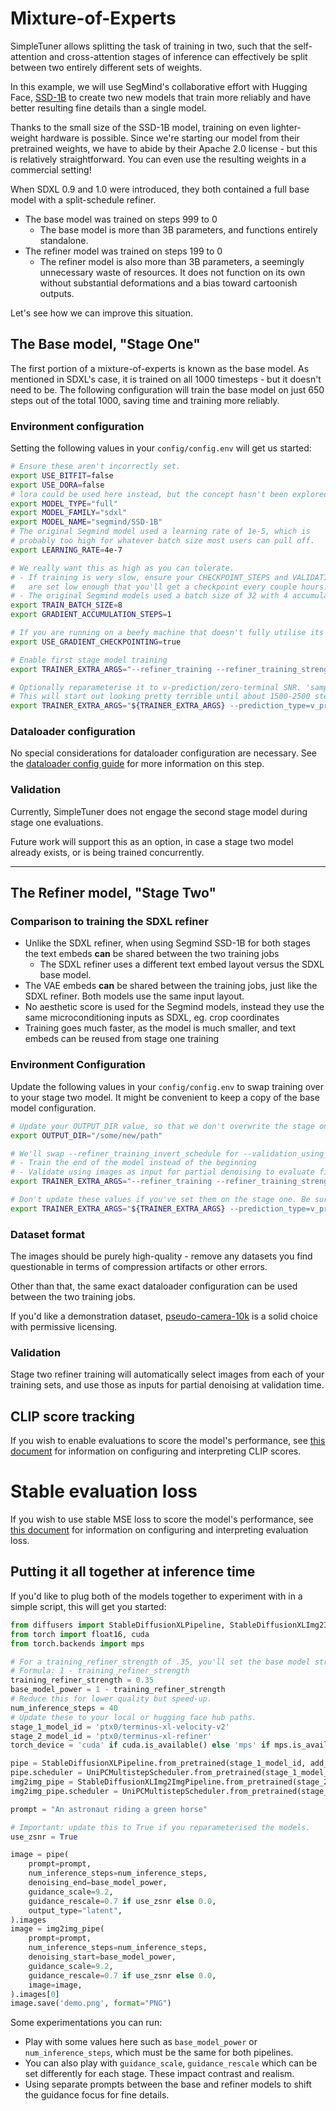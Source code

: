 # Mixture-of-Experts

SimpleTuner allows splitting the task of training in two, such that the self-attention and cross-attention stages of inference can effectively be split between two entirely different sets of weights.

In this example, we will use SegMind's collaborative effort with Hugging Face, [SSD-1B](https://huggingface.co/segmind/ssd-1b) to create two new models that train more reliably and have better resulting fine details than a single model.

Thanks to the small size of the SSD-1B model, training on even lighter-weight hardware is possible. Since we're starting our model from their pretrained weights, we have to abide by their Apache 2.0 license - but this is relatively straightforward. You can even use the resulting weights in a commercial setting!

When SDXL 0.9 and 1.0 were introduced, they both contained a full base model with a split-schedule refiner.

- The base model was trained on steps 999 to 0
  - The base model is more than 3B parameters, and functions entirely standalone.
- The refiner model was trained on steps 199 to 0
  - The refiner model is also more than 3B parameters, a seemingly unnecessary waste of resources. It does not function on its own without substantial deformations and a bias toward cartoonish outputs.

Let's see how we can improve this situation.


## The Base model, "Stage One"

The first portion of a mixture-of-experts is known as the base model. As mentioned in SDXL's case, it is trained on all 1000 timesteps - but it doesn't need to be. The following configuration will train the base model on just 650 steps out of the total 1000, saving time and training more reliably.

### Environment configuration

Setting the following values in your `config/config.env` will get us started:

```bash
# Ensure these aren't incorrectly set.
export USE_BITFIT=false
export USE_DORA=false
# lora could be used here instead, but the concept hasn't been explored.
export MODEL_TYPE="full"
export MODEL_FAMILY="sdxl"
export MODEL_NAME="segmind/SSD-1B"
# The original Segmind model used a learning rate of 1e-5, which is
# probably too high for whatever batch size most users can pull off.
export LEARNING_RATE=4e-7

# We really want this as high as you can tolerate.
# - If training is very slow, ensure your CHECKPOINT_STEPS and VALIDATION_STEPS
#   are set low enough that you'll get a checkpoint every couple hours.
# - The original Segmind models used a batch size of 32 with 4 accumulations.
export TRAIN_BATCH_SIZE=8
export GRADIENT_ACCUMULATION_STEPS=1

# If you are running on a beefy machine that doesn't fully utilise its VRAM during training, set this to "false" and your training will go faster.
export USE_GRADIENT_CHECKPOINTING=true

# Enable first stage model training
export TRAINER_EXTRA_ARGS="--refiner_training --refiner_training_strength=0.35 --refiner_training_invert_schedule"

# Optionally reparameterise it to v-prediction/zero-terminal SNR. 'sample' prediction_type can be used instead for x-prediction.
# This will start out looking pretty terrible until about 1500-2500 steps have passed, but it could be very worthwhile.
export TRAINER_EXTRA_ARGS="${TRAINER_EXTRA_ARGS} --prediction_type=v_prediction --rescale_betas_zero_snr --training_scheduler_timestep_spacing=trailing"
```

### Dataloader configuration

No special considerations for dataloader configuration are necessary. See the [dataloader config guide](/documentation/DATALOADER.md) for more information on this step.

### Validation

Currently, SimpleTuner does not engage the second stage model during stage one evaluations.

Future work will support this as an option, in case a stage two model already exists, or is being trained concurrently.

---

## The Refiner model, "Stage Two"

### Comparison to training the SDXL refiner

- Unlike the SDXL refiner, when using Segmind SSD-1B for both stages the text embeds **can** be shared between the two training jobs
  - The SDXL refiner uses a different text embed layout versus the SDXL base model.
- The VAE embeds **can** be shared between the training jobs, just like the SDXL refiner. Both models use the same input layout.
- No aesthetic score is used for the Segmind models, instead they use the same microconditioning inputs as SDXL, eg. crop coordinates
- Training goes much faster, as the model is much smaller, and text embeds can be reused from stage one training

### Environment Configuration

Update the following values in your `config/config.env` to swap training over to your stage two model. It might be convenient to keep a copy of the base model configuration.

```bash
# Update your OUTPUT_DIR value, so that we don't overwrite the stage one model checkpoints.
export OUTPUT_DIR="/some/new/path"

# We'll swap --refiner_training_invert_schedule for --validation_using_datasets
# - Train the end of the model instead of the beginning
# - Validate using images as input for partial denoising to evaluate fine detail improvements
export TRAINER_EXTRA_ARGS="--refiner_training --refiner_training_strength=0.35 --validation_using_datasets"

# Don't update these values if you've set them on the stage one. Be sure to use the same parameterisation for both models!
export TRAINER_EXTRA_ARGS="${TRAINER_EXTRA_ARGS} --prediction_type=v_prediction --rescale_betas_zero_snr --training_scheduler_timestep_spacing=trailing"
```

### Dataset format

The images should be purely high-quality - remove any datasets you find questionable in terms of compression artifacts or other errors.

Other than that, the same exact dataloader configuration can be used between the two training jobs.

If you'd like a demonstration dataset, [pseudo-camera-10k](https://huggingface.co/datasets/ptx0/pseudo-camera-10k) is a solid choice with permissive licensing.

### Validation

Stage two refiner training will automatically select images from each of your training sets, and use those as inputs for partial denoising at validation time.

## CLIP score tracking

If you wish to enable evaluations to score the model's performance, see [this document](/documentation/evaluation/CLIP_SCORES.md) for information on configuring and interpreting CLIP scores.

# Stable evaluation loss

If you wish to use stable MSE loss to score the model's performance, see [this document](/documentation/evaluation/EVAL_LOSS.md) for information on configuring and interpreting evaluation loss.

## Putting it all together at inference time

If you'd like to plug both of the models together to experiment with in a simple script, this will get you started:

```py
from diffusers import StableDiffusionXLPipeline, StableDiffusionXLImg2ImgPipeline, UniPCMultistepScheduler
from torch import float16, cuda
from torch.backends import mps

# For a training_refiner_strength of .35, you'll set the base model strength to 0.65.
# Formula: 1 - training_refiner_strength
training_refiner_strength = 0.35
base_model_power = 1 - training_refiner_strength
# Reduce this for lower quality but speed-up.
num_inference_steps = 40
# Update these to your local or hugging face hub paths.
stage_1_model_id = 'ptx0/terminus-xl-velocity-v2'
stage_2_model_id = 'ptx0/terminus-xl-refiner'
torch_device = 'cuda' if cuda.is_available() else 'mps' if mps.is_available() else 'cpu'

pipe = StableDiffusionXLPipeline.from_pretrained(stage_1_model_id, add_watermarker=False, torch_dtype=float16).to(torch_device)
pipe.scheduler = UniPCMultistepScheduler.from_pretrained(stage_1_model_id, subfolder="scheduler")
img2img_pipe = StableDiffusionXLImg2ImgPipeline.from_pretrained(stage_2_model_id).to(device=torch_device, dtype=float16)
img2img_pipe.scheduler = UniPCMultistepScheduler.from_pretrained(stage_1_model_id, subfolder="scheduler")

prompt = "An astronaut riding a green horse"

# Important: update this to True if you reparameterised the models.
use_zsnr = True

image = pipe(
    prompt=prompt,
    num_inference_steps=num_inference_steps,
    denoising_end=base_model_power,
    guidance_scale=9.2,
    guidance_rescale=0.7 if use_zsnr else 0.0,
    output_type="latent",
).images
image = img2img_pipe(
    prompt=prompt,
    num_inference_steps=num_inference_steps,
    denoising_start=base_model_power,
    guidance_scale=9.2,
    guidance_rescale=0.7 if use_zsnr else 0.0,
    image=image,
).images[0]
image.save('demo.png', format="PNG")
```

Some experimentations you can run:
- Play with some values here such as `base_model_power` or `num_inference_steps`, which must be the same for both pipelines.
- You can also play with `guidance_scale`, `guidance_rescale` which can be set differently for each stage. These impact contrast and realism.
- Using separate prompts between the base and refiner models to shift the guidance focus for fine details.
